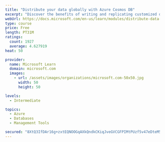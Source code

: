 ```yaml
---
title: "Distribute your data globally with Azure Cosmos DB"
excerpt: "Discover the benefits of writing and replicating customized data to regions around the world with Azure Cosmos DB global distribution."
webUrl: https://docs.microsoft.com/en-us/learn/modules/distribute-data-globally-with-cosmos-db/
type: course
price: Free
length: PT31M
ratings:
  count: 1927
  average: 4.627919
heat: 50

provider:
  name: Microsoft Learn
  domain: microsoft.com
  images:
    - url: /assets/images/organizations/microsoft.com-50x50.jpg
      width: 50
      height: 50

levels:
  - Intermediate

topics:
  - Azure
  - Databases
  - Management Tools

secured: "8XtQ3IfDAr16g+zxtEQNOOGqAXkQndkCKiqJveGVCGFPIMtPUzf5v47eDteM5r2iXLS2vW/K22zdD7muGHZSnss0dukkA0hup0bv8zK764ppYKAkcFEm7USBci3SjgZL8043uEhPomrgdj2jDAYIUE9Vml2zE+M/+WDX8BNkC65xY9WqwmvOskngEb5hNucPaATzJn1aTzeW9qhhhP8q3Ky7ZhwHEqNp9ewbOpFRl5WIJatLcTTi/9gry1nZX9EPS+VJB9VH29DDxWAbg8Z9JALv/cOeXY4wAIINuTyg9XpRZHM/k+UvFlfT/utbulp4oqyt2KLMFDBQBMNLFihQu+GlqmExFwMNXZELYIYRFc0h6uAKDMGB1Pn+9xT10nHzg+vwHn4Mgx4Jh9RtMjIyAlT7R4eLrs2kYcM5aefRST8=;fP6/ZLpdA7zDT8QRZuegaA=="
---
```


